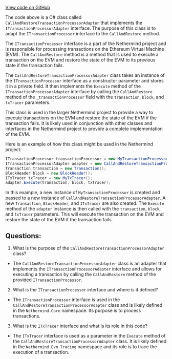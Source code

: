 [View code on GitHub](https://github.com/nethermindeth/nethermind/Nethermind.Evm/TransactionProcessing/CallAndRestoreTransactionProcessorAdapter.cs)

The code above is a C# class called `CallAndRestoreTransactionProcessorAdapter` that implements the `ITransactionProcessorAdapter` interface. The purpose of this class is to adapt the `ITransactionProcessor` interface to the `CallAndRestore` method. 

The `ITransactionProcessor` interface is a part of the Nethermind project and is responsible for processing transactions on the Ethereum Virtual Machine (EVM). The `CallAndRestore` method is a method that is used to execute a transaction on the EVM and restore the state of the EVM to its previous state if the transaction fails. 

The `CallAndRestoreTransactionProcessorAdapter` class takes an instance of the `ITransactionProcessor` interface as a constructor parameter and stores it in a private field. It then implements the `Execute` method of the `ITransactionProcessorAdapter` interface by calling the `CallAndRestore` method of the `_transactionProcessor` field with the `transaction`, `block`, and `txTracer` parameters. 

This class is used in the larger Nethermind project to provide a way to execute transactions on the EVM and restore the state of the EVM if the transaction fails. It is likely used in conjunction with other classes and interfaces in the Nethermind project to provide a complete implementation of the EVM. 

Here is an example of how this class might be used in the Nethermind project:

```csharp
ITransactionProcessor transactionProcessor = new MyTransactionProcessor();
ITransactionProcessorAdapter adapter = new CallAndRestoreTransactionProcessorAdapter(transactionProcessor);
Transaction transaction = new Transaction();
BlockHeader block = new BlockHeader();
ITxTracer txTracer = new MyTxTracer();
adapter.Execute(transaction, block, txTracer);
```

In this example, a new instance of `MyTransactionProcessor` is created and passed to a new instance of `CallAndRestoreTransactionProcessorAdapter`. A new `Transaction`, `BlockHeader`, and `ITxTracer` are also created. The `Execute` method of the `adapter` instance is then called with the `transaction`, `block`, and `txTracer` parameters. This will execute the transaction on the EVM and restore the state of the EVM if the transaction fails.
## Questions: 
 1. What is the purpose of the `CallAndRestoreTransactionProcessorAdapter` class?
- The `CallAndRestoreTransactionProcessorAdapter` class is an adapter that implements the `ITransactionProcessorAdapter` interface and allows for executing a transaction by calling the `CallAndRestore` method of the provided `ITransactionProcessor`.

2. What is the `ITransactionProcessor` interface and where is it defined?
- The `ITransactionProcessor` interface is used in the `CallAndRestoreTransactionProcessorAdapter` class and is likely defined in the `Nethermind.Core` namespace. Its purpose is to process transactions.

3. What is the `ITxTracer` interface and what is its role in this code?
- The `ITxTracer` interface is used as a parameter in the `Execute` method of the `CallAndRestoreTransactionProcessorAdapter` class. It is likely defined in the `Nethermind.Evm.Tracing` namespace and its role is to trace the execution of a transaction.